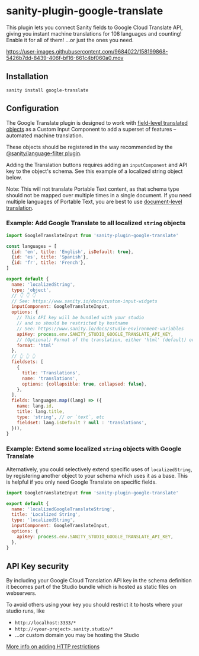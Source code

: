 # sanity-plugin-google-translate

This plugin lets you connect Sanity fields to Google Cloud Translate API, giving you instant machine translations for 108 languages and counting! Enable it for all of them! ...or just the ones you need.

https://user-images.githubusercontent.com/9684022/158199868-5426b7dd-8439-406f-bf16-661c4bf060a0.mov

## Installation

```
sanity install google-translate
```

## Configuration

The Google Translate plugin is designed to work with [field-level translated objects](https://www.sanity.io/docs/localization#cd568b11a09c) as a Custom Input Component to add a superset of features – automated machine translation.

These objects should be registered in the way recommended by the [@sanity/language-filter plugin](https://www.npmjs.com/package/@sanity/language-filter).

Adding the Translation buttons requires adding an `inputComponent` and API key to the object's schema. See this example of a localized string object below.

Note: This will not translate Portable Text content, as that schema type should not be mapped over multiple times in a single document. If you need multiple languages of Portable Text, you are best to use [document-level translation](https://github.com/sanity-io/document-internationalization).

### Example: Add Google Translate to all localized `string` objects

```js
import GoogleTranslateInput from 'sanity-plugin-google-translate'

const languages = [
  {id: 'en', title: 'English', isDefault: true},
  {id: 'es', title: 'Spanish'},
  {id: 'fr', title: 'French'},
]

export default {
  name: 'localizedString',
  type: 'object',
  // 👇 👇 👇
  // See: https://www.sanity.io/docs/custom-input-widgets
  inputComponent: GoogleTranslateInput,
  options: {
    // This API key will be bundled with your studio
    // and so should be restricted by hostname
    // See: https://www.sanity.io/docs/studio-environment-variables
    apiKey: process.env.SANITY_STUDIO_GOOGLE_TRANSLATE_API_KEY,
    // (Optional) Format of the translation, either 'html' (default) or 'text'. Text will preserve line breaks in text inputs.
    format: 'html'
  },
  // 👆 👆 👆
  fieldsets: [
    {
      title: 'Translations',
      name: 'translations',
      options: {collapsible: true, collapsed: false},
    },
  ],
  fields: languages.map((lang) => ({
    name: lang.id,
    title: lang.title,
    type: 'string', // or `text`, etc
    fieldset: lang.isDefault ? null : 'translations',
  })),
}
```

### Example: Extend some localized `string` objects with Google Translate

Alternatively, you could selectively extend specific uses of `localizedString`, by registering another object to your schema which uses it as a base. This is helpful if you only need Google Translate on specific fields.

```js
import GoogleTranslateInput from 'sanity-plugin-google-translate'

export default {
  name: 'localizedGoogleTranslateString',
  title: 'Localized String',
  type: 'localizedString',
  inputComponent: GoogleTranslateInput,
  options: {
    apiKey: process.env.SANITY_STUDIO_GOOGLE_TRANSLATE_API_KEY,
  },
}
```

## API Key security

By including your Google Cloud Translation API key in the schema definition it becomes part of the Studio bundle which is hosted as static files on webservers.

To avoid others using your key you should restrict it to hosts where your studio runs, like

- `http://localhost:3333/*`
- `http://<your-project>.sanity.studio/*`
- ...or custom domain you may be hosting the Studio

[More info on adding HTTP restrictions](https://cloud.google.com/docs/authentication/api-keys#adding_http_restrictions)
